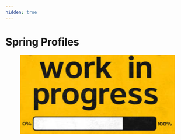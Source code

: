 ```yaml
---
hidden: true
---
```


# Spring Profiles



<figure><img src="../../.gitbook/assets/image (241).png" alt=""><figcaption></figcaption></figure>
